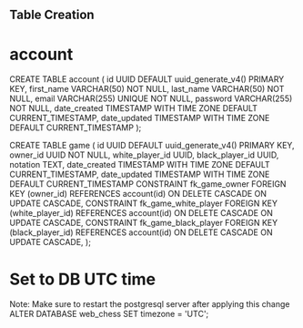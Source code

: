 
## Table Creation
# account
CREATE TABLE account (
  id UUID DEFAULT uuid_generate_v4() PRIMARY KEY,
  first_name VARCHAR(50) NOT NULL,
  last_name VARCHAR(50) NOT NULL,
  email VARCHAR(255) UNIQUE NOT NULL,
  password VARCHAR(255) NOT NULL,
  date_created TIMESTAMP WITH TIME ZONE DEFAULT CURRENT_TIMESTAMP,
  date_updated TIMESTAMP WITH TIME ZONE DEFAULT CURRENT_TIMESTAMP
);

CREATE TABLE game (
  id UUID DEFAULT uuid_generate_v4() PRIMARY KEY,
  owner_id UUID NOT NULL,
  white_player_id UUID,
  black_player_id UUID,
  notation TEXT,
  date_created TIMESTAMP WITH TIME ZONE DEFAULT CURRENT_TIMESTAMP,
  date_updated TIMESTAMP WITH TIME ZONE DEFAULT CURRENT_TIMESTAMP
  CONSTRAINT fk_game_owner FOREIGN KEY (owner_id)
    REFERENCES account(id)
    ON DELETE CASCADE
    ON UPDATE CASCADE,
  CONSTRAINT fk_game_white_player FOREIGN KEY (white_player_id)
    REFERENCES account(id)
    ON DELETE CASCADE
    ON UPDATE CASCADE,
  CONSTRAINT fk_game_black_player FOREIGN KEY (black_player_id)
    REFERENCES account(id)
    ON DELETE CASCADE
    ON UPDATE CASCADE,
);

# Set to DB UTC time
Note: Make sure to restart the postgresql server after applying this change
ALTER DATABASE web_chess SET timezone = 'UTC';



